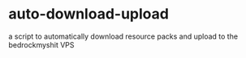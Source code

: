 # auto-download-upload
a script to automatically download resource packs and upload to the bedrockmyshit VPS
